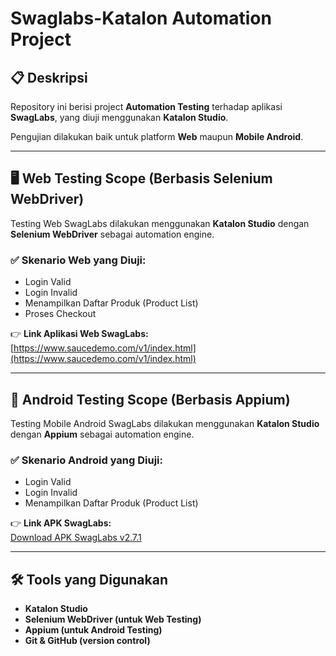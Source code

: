 # Swaglabs-Katalon Automation Project

## 📋 Deskripsi

Repository ini berisi project **Automation Testing** terhadap aplikasi **SwagLabs**, yang diuji menggunakan **Katalon Studio**.

Pengujian dilakukan baik untuk platform **Web** maupun **Mobile Android**.

---

## 🖥️ Web Testing Scope (Berbasis Selenium WebDriver)

Testing Web SwagLabs dilakukan menggunakan **Katalon Studio** dengan **Selenium WebDriver** sebagai automation engine.

### ✅ Skenario Web yang Diuji:

- Login Valid
- Login Invalid
- Menampilkan Daftar Produk (Product List)
- Proses Checkout

👉 **Link Aplikasi Web SwagLabs:**  
[https://www.saucedemo.com/v1/index.html](https://www.saucedemo.com/v1/index.html)

---

## 📱 Android Testing Scope (Berbasis Appium)

Testing Mobile Android SwagLabs dilakukan menggunakan **Katalon Studio** dengan **Appium** sebagai automation engine.

### ✅ Skenario Android yang Diuji:

- Login Valid
- Login Invalid
- Menampilkan Daftar Produk (Product List)

👉 **Link APK SwagLabs:**  
[Download APK SwagLabs v2.7.1](https://github.com/saucelabs/sample-app-mobile/releases/download/2.7.1/Android.SauceLabs.Mobile.Sample.app.2.7.1.apk)

---

## 🛠️ Tools yang Digunakan

- **Katalon Studio**
- **Selenium WebDriver (untuk Web Testing)**
- **Appium (untuk Android Testing)**
- **Git & GitHub (version control)**
